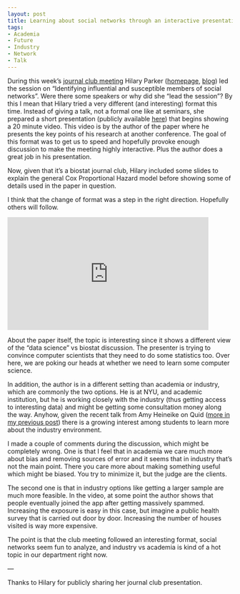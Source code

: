 ```yaml
---
layout: post
title: Learning about social networks through an interactive presentation
tags:
- Academia
- Future
- Industry
- Network
- Talk
---
```

<p>During this week&#8217;s <a href="http://www.biostat.jhsph.edu/~zhwu/2012journal.html">journal club meeting</a> Hilary Parker (<a href="http://www.biostat.jhsph.edu/~hiparker/">homepage</a>, <a href="http://hilaryparker.com/">blog</a>) led the session on &#8220;Identifying influential and susceptible members of social networks&#8221;. Were there some speakers or why did she &#8220;lead the session&#8221;? By this I mean that Hilary tried a very different (and interesting) format this time. Instead of giving a talk, not a formal one like at seminars, she prepared a short presentation (publicly available <a href="https://docs.google.com/presentation/d/1wlZvL8z_8bOau2ZQkvxLtOuFwEVoTeOrJeQ9dO7vATs/edit#slide=id.p">here</a>) that begins showing a 20 minute video. This video is by the author of the paper where he presents the key points of his research at another conference. The goal of this format was to get us to speed and hopefully provoke enough discussion to make the meeting highly interactive. Plus the author does a great job in his presentation.</p>
<p>Now, given that it&#8217;s a biostat journal club, Hilary included some slides to explain the general Cox Proportional Hazard model before showing some of details used in the paper in question. </p>
<p>I think that the change of format was a step in the right direction. Hopefully others will follow.</p>
<p><iframe frameborder="0" height="253" src="http://www.youtube.com/embed/JmajkTKlEqw" width="450"></iframe></p>
<p>About the paper itself, the topic is interesting since it shows a different view of the &#8220;data science&#8221; vs biostat discussion. The presenter is trying to convince computer scientists that they need to do some statistics too. Over here, we are poking our heads at whether we need to learn some computer science.</p>
<p>In addition, the author is in a different setting than academia or industry, which are commonly the two options. He is at NYU, and academic institution, but he is working closely with the industry (thus getting access to interesting data) and might be getting some consultation money along the way. Anyhow, given the recent talk from Amy Heineike on Quid (<a href="http://fellgernon.tumblr.com/post/32472984157/quid-biostat-jhsph#.UGYOW_l27mY">more in my previous post</a>) there is a growing interest among students to learn more about the industry environment.</p>
<p>I made a couple of comments during the discussion, which might be completely wrong. One is that I feel that in academia we care much more about bias and removing sources of error and it seems that in industry that&#8217;s not the main point. There you care more about making something useful which might be biased. You try to minimize it, but the judge are the clients. </p>
<p>The second one is that in industry options like getting a larger sample are much more feasible. In the video, at some point the author shows that people eventually joined the app after getting massively spammed. Increasing the exposure is easy in this case, but imagine a public health survey that is carried out door by door. Increasing the number of houses visited is way more expensive.</p>
<p>The point is that the club meeting followed an interesting format, social networks seem fun to analyze, and industry vs academia is kind of a hot topic in our department right now.</p>
<p>&#8212;</p>
<p>Thanks to Hilary for publicly sharing her journal club presentation.</p>
